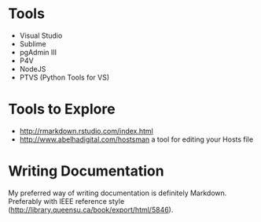 # Tools

* Visual Studio
* Sublime
* pgAdmin III
* P4V
* NodeJS
* PTVS (Python Tools for VS)

# Tools to Explore

* http://rmarkdown.rstudio.com/index.html
* http://www.abelhadigital.com/hostsman a tool for editing your Hosts file

# Writing Documentation

My preferred way of writing documentation is definitely Markdown. Preferably with IEEE reference style (http://library.queensu.ca/book/export/html/5846).